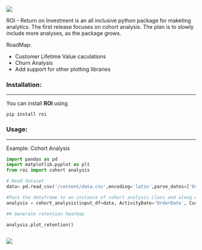 ![](https://imgur.com/UTsF4ji.png)


ROI - Return on Investment is an all inclusive python package for maketing analytics. The first release focuses on cohort analysis.
The plan is to slowly include more analyses, as the package grows. 

RoadMap:
- Customer Lifetime Value caculations 
- Churn Analysis 
- Add support for other plotting libraries

### Installation:
---
You can install **ROI** using 

```
pip install roi
```

### Usage:
---
Example: Cohort Analysis 
```python
import pandas as pd
import matplotlib.pyplot as plt
from roi import cohort analysis

# Read dataset 
data= pd.read_csv('/content/data.csv',encoding='latin',parse_dates=['OrderDate'])

#Pass the dataframe to an instance of cohort analysis class and along with column name of UserId and ActivityDate.
analysis = cohort_analysis(input_df=data, ActivityDate='OrderDate', CustomerID='UserId')

## Generate retention heatmap

analysis.plot_retention()



```


![](https://imgur.com/XVM3TkC.png)
